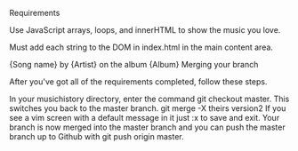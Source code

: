 Requirements

Use JavaScript arrays, loops, and innerHTML to show the music you love.
<!-- 
Students must use JavaScript to create a list of songs in the index.html file for their Music History project. Have them download the songs.js file, which contains an array of strings with song information. -->
<!-- 
Each student must add one song to the beginning and the end of the array. -->
<!-- Loop over the array and remove any words or characters that obviously don't belong. -->
<!-- Students must find and replace the > character in each item with a - character. -->
Must add each string to the DOM in index.html in the main content area.

{Song name} by {Artist} on the album {Album}
Merging your branch

After you've got all of the requirements completed, follow these steps.

In your musichistory directory, enter the command git checkout master. This switches you back to the master branch.
git merge -X theirs version2
If you see a vim screen with a default message in it just :x to save and exit.
Your branch is now merged into the master branch and you can push the master branch up to Github with git push origin master.